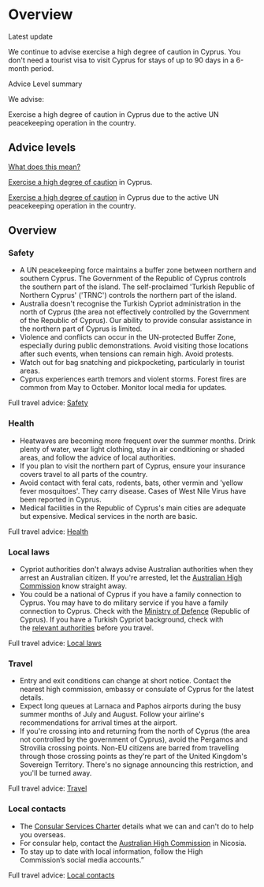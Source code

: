 # Overview

Latest update

We continue to advise exercise a high degree of caution in Cyprus. You don't need a tourist visa to visit Cyprus for stays of up to 90 days in a 6-month period.

Advice Level summary

We advise:

Exercise a high degree of caution in Cyprus due to the active UN peacekeeping operation in the country.

## Advice levels

[What does this mean?](/before-you-go/travel-advice-explained/)

[Exercise a high degree of caution](https://www.smartraveller.gov.au/consular-services/travel-advice-explained#level2) in Cyprus.

[Exercise a high degree of caution](https://www.smartraveller.gov.au/consular-services/travel-advice-explained#level2) in Cyprus due to the active UN peacekeeping operation in the country.

## Overview

### Safety

* A UN peacekeeping force maintains a buffer zone between northern and southern Cyprus. The Government of the Republic of Cyprus controls the southern part of the island. The self-proclaimed 'Turkish Republic of Northern Cyprus' ('TRNC') controls the northern part of the island.
* Australia doesn't recognise the Turkish Cypriot administration in the north of Cyprus (the area not effectively controlled by the Government of the Republic of Cyprus). Our ability to provide consular assistance in the northern part of Cyprus is limited.
* Violence and conflicts can occur in the UN-protected Buffer Zone, especially during public demonstrations. Avoid visiting those locations after such events, when tensions can remain high. Avoid protests.
* Watch out for bag snatching and pickpocketing, particularly in tourist areas.
* Cyprus experiences earth tremors and violent storms. Forest fires are common from May to October. Monitor local media for updates.

Full travel advice: [Safety](#safety)

### Health

* Heatwaves are becoming more frequent over the summer months. Drink plenty of water, wear light clothing, stay in air conditioning or shaded areas, and follow the advice of local authorities.
* If you plan to visit the northern part of Cyprus, ensure your insurance covers travel to all parts of the country.
* Avoid contact with feral cats, rodents, bats, other vermin and 'yellow fever mosquitoes'. They carry disease. Cases of West Nile Virus have been reported in Cyprus.
* Medical facilities in the Republic of Cyprus's main cities are adequate but expensive. Medical services in the north are basic.

Full travel advice: [Health](#health)

### Local laws

* Cypriot authorities don't always advise Australian authorities when they arrest an Australian citizen. If you're arrested, let the [Australian High Commission](https://cyprus.highcommission.gov.au/) know straight away.
* You could be a national of Cyprus if you have a family connection to Cyprus. You may have to do military service if you have a family connection to Cyprus. Check with the [Ministry of Defence](https://www.gov.cy/mod/en/contact/) (Republic of Cyprus). If you have a Turkish Cypriot background, check with the [relevant authorities](https://mucahit.gov.ct.tr/Asal/Sayfa?Q=14) before you travel.

Full travel advice: [Local laws](#local-laws)

### Travel

* Entry and exit conditions can change at short notice. Contact the nearest high commission, embassy or consulate of Cyprus for the latest details.
* Expect long queues at Larnaca and Paphos airports during the busy summer months of July and August. Follow your airline's recommendations for arrival times at the airport.
* If you're crossing into and returning from the north of Cyprus (the area not controlled by the government of Cyprus), avoid the Pergamos and Strovilia crossing points. Non-EU citizens are barred from travelling through those crossing points as they're part of the United Kingdom's Sovereign Territory. There's no signage announcing this restriction, and you'll be turned away.

Full travel advice: [Travel](#travel)

### Local contacts

* The [Consular Services Charter](/node/46) details what we can and can't do to help you overseas.
* For consular help, contact the [Australian High Commission](https://cyprus.highcommission.gov.au/) in Nicosia.
* To stay up to date with local information, follow the High Commission’s social media accounts.”

Full travel advice: [Local contacts](#local-contacts)